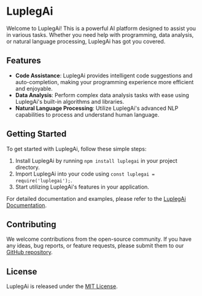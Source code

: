 # LuplegAi

Welcome to LuplegAi! This is a powerful AI platform designed to assist you in various tasks. Whether you need help with programming, data analysis, or natural language processing, LuplegAi has got you covered.

## Features

- **Code Assistance**: LuplegAi provides intelligent code suggestions and auto-completion, making your programming experience more efficient and enjoyable.
- **Data Analysis**: Perform complex data analysis tasks with ease using LuplegAi's built-in algorithms and libraries.
- **Natural Language Processing**: Utilize LuplegAi's advanced NLP capabilities to process and understand human language.

## Getting Started

To get started with LuplegAi, follow these simple steps:

1. Install LuplegAi by running `npm install luplegai` in your project directory.
2. Import LuplegAi into your code using `const luplegai = require('luplegai');`.
3. Start utilizing LuplegAi's features in your application.

For detailed documentation and examples, please refer to the [LuplegAi Documentation](https://luplegai-docs.com).

## Contributing

We welcome contributions from the open-source community. If you have any ideas, bug reports, or feature requests, please submit them to our [GitHub repository](https://github.com/luplegai).

## License

LuplegAi is released under the [MIT License](https://opensource.org/licenses/MIT).
